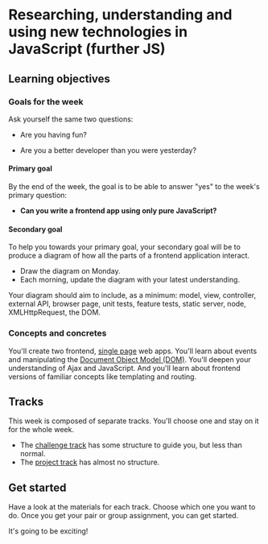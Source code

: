 # Researching, understanding and using new technologies in JavaScript (further JS)

## Learning objectives

### Goals for the week

Ask yourself the same two questions:

* Are you having fun?

* Are you a better developer than you were yesterday?

#### Primary goal

By the end of the week, the goal is to be able to answer "yes" to the week's primary question:

* **Can you write a frontend app using only pure JavaScript?**

#### Secondary goal

To help you towards your primary goal, your secondary goal will be to produce a diagram of how all the parts of a frontend application interact.

* Draw the diagram on Monday.
* Each morning, update the diagram with your latest understanding.

Your diagram should aim to include, as a minimum: model, view, controller, external API, browser page, unit tests, feature tests, static server, node, XMLHttpRequest, the DOM.

### Concepts and concretes

You'll create two frontend, [single page](https://msdn.microsoft.com/en-gb/magazine/dn463786.aspx) web apps.  You'll learn about events and manipulating the [Document Object Model (DOM)](https://developer.mozilla.org/en-US/docs/Web/API/Document_Object_Model/Introduction).  You'll deepen your understanding of Ajax and JavaScript.  And you'll learn about frontend versions of familiar concepts like templating and routing.

## Tracks

This week is composed of separate tracks.  You'll choose one and stay on it for the whole week.

* The [challenge track](00_challenge_track.md) has some structure to guide you, but less than normal.
* The [project track](project_track.md) has almost no structure.

## Get started

Have a look at the materials for each track.  Choose which one you want to do.  Once you get your pair or group assignment, you can get started.

It's going to be exciting!
